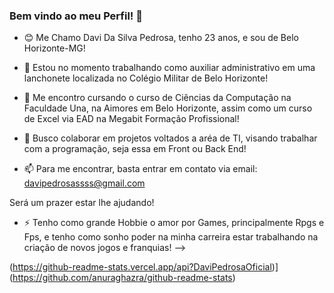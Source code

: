 ### Bem vindo ao meu Perfil! 👋
- 😊 Me Chamo Davi Da Silva Pedrosa, tenho 23 anos, e sou de Belo Horizonte-MG!

- 🔭 Estou no momento trabalhando como auxiliar administrativo em uma lanchonete localizada no Colégio Militar de Belo Horizonte!
- 🌱 Me encontro cursando o curso de Ciências da Computação na Faculdade Una, na Aimores em Belo Horizonte, assim como um curso de Excel via EAD na Megabit Formação Profissional!
- 👯 Busco colaborar em projetos voltados a aréa de TI, visando trabalhar com a programação, seja essa em Front ou Back End!
- 📫 Para me encontrar, basta entrar em contato via email: davipedrosassss@gmail.com

 Será um prazer estar lhe ajudando!
- ⚡ Tenho como grande Hobbie o amor por Games, principalmente Rpgs e Fps, e tenho como sonho poder na minha carreira estar trabalhando na criação de novos jogos e franquias!
-->

(https://github-readme-stats.vercel.app/api?DaviPedrosaOficial)](https://github.com/anuraghazra/github-readme-stats)


